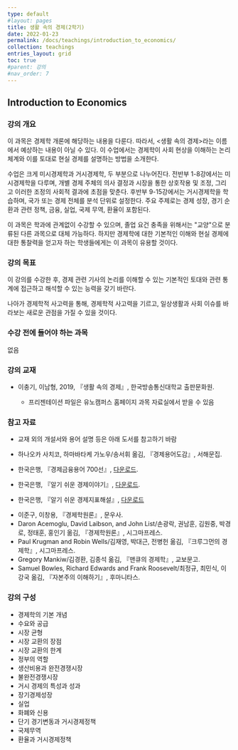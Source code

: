 ```yaml
---
type: default
#layout: pages
title: 생활 속의 경제(2학기)
date: 2022-01-23
permalink: /docs/teachings/introduction_to_economics/
collection: teachings
entries_layout: grid
toc: true
#parent: 강의
#nav_order: 7
---
```


## Introduction to Economics

<!-- ### 상세 강의 계획서

2024년 1학기 강의 계획서: [다운로드](https://drive.google.com/file/d/1w5Y3qUKsGRvBfcaDStKyp-2HHs2JJcUB/view?usp=sharing){:target="_blank"}

2024년 1학기 오리엔테이션 동영상: [클릭](https://youtu.be/sgr5Gs9yDvA){:target="_blank"} -->

### 강의 개요

이 과목은 경제학 개론에 해당하는 내용을 다룬다. 따라서, <생활 속의 경제>라는 이름에서 예상하는 내용이 아닐 수 있다. 이 수업에서는 경제학이 사회 현상을 이해하는 논리 체계와 이를 토대로 현실 경제를 설명하는 방법을 소개한다.

수업은 크게 미시경제학과 거시경제학, 두 부분으로 나누어진다. 전반부 1-8강에서는 미시경제학을 다루며, 개별 경제 주체의 의사 결정과 시장을 통한 상호작용 및 조정, 그리고 이러한 조정의 사회적 결과에 초점을 맞춘다. 후반부 9-15강에서는 거시경제학을 학습하며, 국가 또는 경제 전체를 분석 단위로 설정한다. 주요 주제로는 경제 성장, 경기 순환과 관련 정책, 금융, 실업, 국제 무역, 환율이 포함된다. 

이 과목은 학과에 관계없이 수강할 수 있으며, 졸업 요건 충족을 위해서는 "교양"으로 분류된 다른 과목으로 대체 가능하다. 하지만 경제학에 대한 기본적인 이해와 현실 경제에 대한 통찰력을 얻고자 하는 학생들에게는 이 과목이 유용할 것이다. 

### 강의 목표

이 강의를 수강한 후, 경제 관련 기사의 논리를 이해할 수 있는 기본적인 토대와 관련 통계에 접근하고 해석할 수 있는 능력을 갖기 바란다. 

나아가 경제학적 사고력을 통해, 경제학적 사고력을 기르고, 일상생활과 사회 이슈를 바라보는 새로운 관점을 가질 수 있을 것이다.


### 수강 전에 들어야 하는 과목

없음

### 강의 교재

- 이충기, 이남형, 2019, 『생활 속의 경제』, 한국방송통신대학교 출판문화원.

  * 프리젠테이션 파일은 유노캠퍼스 홈페이지 과목 자료실에서 받을 수 있음


### 참고 자료
- 교재 외의 개설서와 용어 설명 등은 아래 도서를 참고하기 바람

- 하나오카 사치코, 하마바타케 가노우/송서휘 옮김, 『경제용어도감』, 서해문집.
- 한국은행, 『경제금융용어 700선』, [다운로드](https://www.bok.or.kr/portal/bbs/B0000216/view.do?nttId=10075809&type=PEPL&searchOptn8=22&menuNo=20064). 
- 한국은행, 『알기 쉬운 경제이야기』, [다운로드](https://www.bok.or.kr/portal/bbs/B0000216/view.do?nttId=10061729&type=PEPL&searchOptn8=22&menuNo=200648).
- 한국은행, 『알기 쉬운 경제지표해설』, [다운로드](https://www.bok.or.kr/portal/bbs/P0000605/view.do?nttId=10081245&menuNo=200462)
<!-- - 한국은행, 『알기 쉬운 금융생활』, [다운로드](https://www.bok.or.kr/portal/bbs/B0000216/view.do?nttId=10046971&type=PEPL&searchOptn8=22&menuNo=200648). -->

- 이준구, 이창용, 『경제학원론』, 문우사.
- Daron Acemoglu, David Laibson, and John List/손광락, 권남훈, 김원중, 박경로, 정태훈, 홍인기 옮김, 『경제학원론』, 시그마프레스.
- Paul Krugman and Robin Wells/김재영, 박대근, 전병헌 옮김, 『크루그먼의 경제학』, 시그마프레스.
- Gregory Mankiw/김경환, 김종석 옮김, 『맨큐의 경제학』, 교보문고.
- Samuel Bowles, Richard Edwards and Frank Roosevelt/최정규, 최민식, 이강국 옮김, 『자본주의 이해하기』, 후마니타스.

### 강의 구성

- 경제학의 기본 개념
- 수요와 공급
- 시장 균형
- 시장 교환의 장점
- 시장 교환의 한계
- 정부의 역할
- 생산비용과 완전경쟁시장
- 불완전경쟁시장
- 거시 경제의 특성과 성과
- 장기경제성장
- 실업
- 화폐와 신용
- 단기 경기변동과 거시경제정책
- 국제무역
- 환율과 거시경제정책